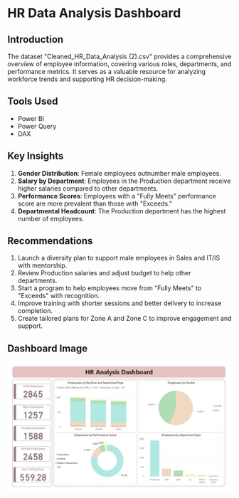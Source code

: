 # HR Data Analysis Dashboard

## Introduction
The dataset "Cleaned_HR_Data_Analysis (2).csv" provides a comprehensive overview of employee information, covering various roles, departments, and performance metrics. It serves as a valuable resource for analyzing workforce trends and supporting HR decision-making.

## Tools Used
- Power BI
- Power Query
- DAX

## Key Insights
1. **Gender Distribution**: Female employees outnumber male employees.
2. **Salary by Department**: Employees in the Production department receive higher salaries compared to other departments.
3. **Performance Scores**: Employees with a "Fully Meets" performance score are more prevalent than those with "Exceeds."
4. **Departmental Headcount**: The Production department has the highest number of employees.

## Recommendations
1. Launch a diversity plan to support male employees in Sales and IT/IS with mentorship.
2. Review Production salaries and adjust budget to help other departments.
3. Start a program to help employees move from "Fully Meets" to "Exceeds" with recognition.
4. Improve training with shorter sessions and better delivery to increase completion.
5. Create tailored plans for Zone A and Zone C to improve engagement and support.

## Dashboard Image
![Dashboard Picture](Visuals/HR_Analysis.jpg)  
